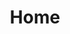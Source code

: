 ---
title: Home
permalink: /
position: 7
has-introduction: true
introduction-background-color: bg-white
introduction-body: |-
  ## Update on C3 2020 San Diego
  <div style="text-align: left; margin-top: 16px;">
  After careful consideration, and in light of the ongoing Coronavirus (COVID-19) developments, we have no choice but to reschedule C3 San Diego to early Fall, dates and location will be announced over the next several days. Rescheduling this event will enable us to provide the experience that our customers, prospective customers, partners, and employees expect and deserve in a safe environment.
  <p style="margin-top:16px; margin-bottom: 16px;">For any additional questions regarding C3 please see the FAQs below or reach out to [events@clarabridge.com](mailto:events@clarabridge.com) for more information.
  We look forward to hosting you in the fall. Until then, stay safe and healthy!</p>
  </div>
introduction-has-button: true
introduction-button-label: Contact Us
introduction-button-url: mailto:events@clarabridge.com
faqs:
- heading: Will Clarabridge Customer Connections (C3) be rescheduled to another date?
  body: Yes, C3 will be rescheduled to early fall, and we plan to announce the new dates within the next several days.
  trigger: section-1
  expanded: false
- heading: What will happen to my C3 2020 San Diego registration?
  body: All existing registrations will automatically be applied to the new C3 date. If you are unable to make the rescheduled dates, please email [events@clarabridge.com](mailto:events@clarabridge.com)
  trigger: section-2
  expanded: false
- heading: How will this affect my travel plans?
  body: Please contact your airline provider as soon as possible to alternative arrangements. Many airlines are offering flexible refund or transfer options at this time due to the COVID-19 situation.
  trigger: section-3
  expanded: false
- heading: What will happen to my hotel reservation?
  body: "All hotel reservations made through the Clarabridge hotel block at the Hard Rock Hotel San Diego will be cancelled by the hotel. At this time, attendees have not been charged the associated deposit for these reservations. If you have any questions regarding your reservations, please contact the hotel directly 866-751-7625

  IMPORTANT: If you booked a hotel reservation outside of the Clarabridge hotel block, it is your responsibility to cancel and confirm the refund status on any deposits paid."
  trigger: section-4
  expanded: false
- heading: I was planning on attending the Customer Training in San Diego, will that transfer over?
  body: Your purchased training session will transfer over to the new dates. 
  trigger: section-5
  expanded: false
- heading: I was unable to attend C3 San Diego but am interested in the new dates, when will registration be open for anyone that wasn’t already registered?
  body: Registration will be available with the rescheduled conference dates in the coming weeks.
  trigger: section-6
  expanded: false
- heading: I applied for a CX Award - what happens to my application?
  body: All C3 2020 CX Award submissions will be carried over to the new conference dates. If you have already applied then there is nothing else you need to do. If you have not had a chance to apply for an award, we have extended the deadline for submissions and you may submit an application [here](https://docs.google.com/forms/d/e/1FAIpQLSek2purGGNSGsTcee0srKeWwcIhrgAy43p-StmwJS5mCgm9bw/viewform).
  trigger: section-7
  expanded: false
- heading: Are you still planning to have C3 EMEA 2020?
  body: We will continue to monitor the global health situation. At this time, we are still planning to host C3 EMEA from 9 – 11 June, 2020 in London.
  trigger: section-8
  expanded: false
- heading: Who do I contact for more information?
  body: Please contact [events@clarabridge.com](mailto:events@clarabridge.com) for any additional questions.
  trigger: section-9
  expanded: false
layout: page-covid
---